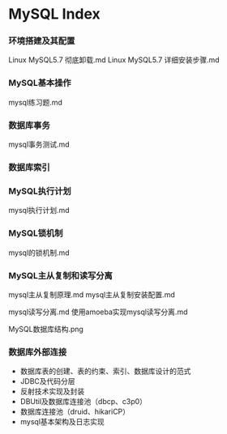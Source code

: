 # MySQL Index

### 环境搭建及其配置

Linux MySQL5.7 彻底卸载.md
Linux MySQL5.7 详细安装步骤.md

### MySQL基本操作

mysql练习题.md



### 数据库事务

mysql事务测试.md





### 数据库索引





### MySQL执行计划

mysql执行计划.md



### MySQL锁机制

mysql的锁机制.md



### MySQL主从复制和读写分离

mysql主从复制原理.md
mysql主从复制安装配置.md



mysql读写分离.md
使用amoeba实现mysql读写分离.md









MySQL数据库结构.png



### 数据库外部连接







- 数据库表的创建、表的约束、索引、数据库设计的范式
- JDBC及代码分层
- 反射技术实现及封装
- DBUtil及数据库连接池（dbcp、c3p0）
- 数据库连接池（druid、hikariCP）
- mysql基本架构及日志实现

    
